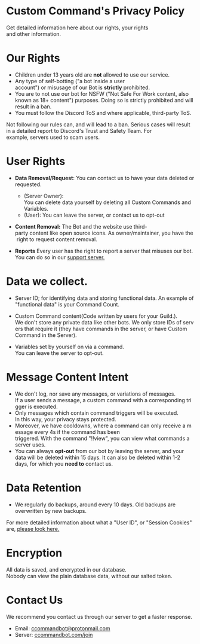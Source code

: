 # Custom Command's Privacy Policy
Get detailed information here about our rights, your rights and other information.

# Our Rights

* Children under 13 years old are **not** allowed to use our service.
* Any type of self-botting ("a bot inside a user account") or misusage of our Bot is **strictly** prohibited.
* You are to not use our bot for NSFW ("Not Safe For Work content, also known as 18+ content") purposes. Doing so is strictly prohibited and will result in a ban.
* You must follow the Discord ToS and where applicable, third-party ToS.

Not following our rules can, and will lead to a ban. Serious cases will result in a detailed report to Discord's Trust and Safety Team. For example, servers used to scam users.

# User Rights

* **Data Removal/Request**: You can contact us to have your data deleted or requested.
    * (Server Owner): You can delete data yourself by deleting all Custom Commands and Variables.
    * (User): You can leave the server, or contact us to opt-out

* **Content Removal:** The Bot and the website use third-party content like open source icons. As owner/maintainer, you have the right to request content removal.

* **Reports** Every user has the right to report a server that misuses our bot. You can do so in our [support server.](https://ccommandbot.com/join)

# Data we collect.

* Server ID; for identifying data and storing functional data. An example of "functional data" is your Command Count.

* Custom Command content(Code written by users for your Guild.).
We don't store any private data like other bots. We only store IDs of servers that require it (they have commands in the server, or have Custom Command in the Server).

* Variables set by yourself on via a command. You can leave the server to opt-out.


# Message Content Intent
* We don't log, nor save any messages, or variations of messages.
If a user sends a message, a custom command with a corresponding trigger is executed. 
* Only messages which contain command triggers will be executed. In this way, your privacy stays protected. 
* Moreover, we have cooldowns, where a command can only receive a message every 4s if the command has been triggered. With the command "!!view", you can view what commands a server uses.
* You can always **opt-out** from our bot by leaving the server, and your data will be deleted within 15 days. It can also be deleted within 1-2 days, for which you **need to** contact us.

# Data Retention
* We regularly do backups, around every 10 days. Old backups are overwritten by new backups.

For more detailed information about what a "User ID", or "Session Cookies" are, [please look here.](https://ccommandbot.com/docs)

# Encryption
All data is saved, and encrypted in our database. Nobody can view the plain database data, without our salted token.

# Contact Us
We recommend you contact us through our server to get a faster response.

* Email: [ccommandbot@protonmail.com](mailto:ccommandbot@protonmail.com)
* Server: [ccommandbot.com/join](http://ccommandbot.com/join) 